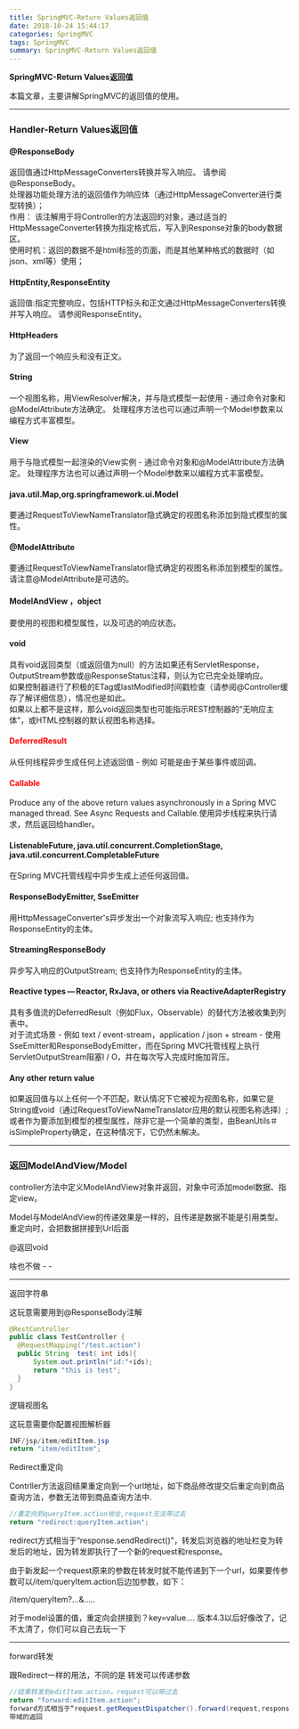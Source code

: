```yaml
---
title: SpringMVC-Return Values返回值
date: 2018-10-24 15:44:17
categories: SpringMVC
tags: SpringMVC
summary: SpringMVC-Return Values返回值
---
```

**SpringMVC-Return Values返回值**

本篇文章，主要讲解SpringMVC的返回值的使用。



---

### Handler-Return Values返回值

#### @ResponseBody

 返回值通过HttpMessageConverters转换并写入响应。   请参阅@ResponseBody。     
 处理器功能处理方法的返回值作为响应体（通过HttpMessageConverter进行类型转换）；   
 作用： 该注解用于将Controller的方法返回的对象，通过适当的HttpMessageConverter转换为指定格式后，写入到Response对象的body数据区。    
 使用时机：返回的数据不是html标签的页面，而是其他某种格式的数据时（如json、xml等）使用；

#### HttpEntity,ResponseEntity

返回值:指定完整响应，包括HTTP标头和正文通过HttpMessageConverters转换并写入响应。 请参阅ResponseEntity。

#### HttpHeaders

为了返回一个响应头和没有正文。

#### String

一个视图名称，用ViewResolver解决，并与隐式模型一起使用 - 通过命令对象和@ModelAttribute方法确定。 处理程序方法也可以通过声明一个Model参数来以编程方式丰富模型。

#### View

用于与隐式模型一起渲染的View实例 - 通过命令对象和@ModelAttribute方法确定。 处理程序方法也可以通过声明一个Model参数来以编程方式丰富模型。

#### java.util.Map,org.springframework.ui.Model

要通过RequestToViewNameTranslator隐式确定的视图名称添加到隐式模型的属性。

#### @ModelAttribute

要通过RequestToViewNameTranslator隐式确定的视图名称添加到模型的属性。   请注意@ModelAttribute是可选的。

#### ModelAndView ，object

要使用的视图和模型属性，以及可选的响应状态。

#### void

具有void返回类型（或返回值为null）的方法如果还有ServletResponse，OutputStream参数或@ResponseStatus注释，则认为它已完全处理响应。  
如果控制器进行了积极的ETag或lastModified时间戳检查（请参阅@Controller缓存了解详细信息），情况也是如此。  
如果以上都不是这样，那么void返回类型也可能指示REST控制器的“无响应主体”，或HTML控制器的默认视图名称选择。

#### <font color="red">DeferredResult</font>

从任何线程异步生成任何上述返回值 - 例如 可能是由于某些事件或回调。

#### <font color="red">Callable</font>

Produce any of the above return values asynchronously in a Spring MVC managed thread. See Async Requests and Callable.使用异步线程来执行请求，然后返回给handler。

#### ListenableFuture, java.util.concurrent.CompletionStage,   java.util.concurrent.CompletableFuture

在Spring MVC托管线程中异步生成上述任何返回值。

#### ResponseBodyEmitter,   SseEmitter

用HttpMessageConverter's异步发出一个对象流写入响应; 也支持作为ResponseEntity的主体。

#### StreamingResponseBody

异步写入响应的OutputStream; 也支持作为ResponseEntity的主体。

#### Reactive   types — Reactor, RxJava, or others via ReactiveAdapterRegistry

具有多值流的DeferredResult（例如Flux，Observable）的替代方法被收集到列表中。    
对于流式场景 - 例如 text / event-stream，application / json +   stream - 使用SseEmitter和ResponseBodyEmitter，而在Spring MVC托管线程上执行ServletOutputStream阻塞I / O，并在每次写入完成时施加背压。

#### Any other return  value

 如果返回值与以上任何一个不匹配，默认情况下它被视为视图名称，如果它是String或void（通过RequestToViewNameTranslator应用的默认视图名称选择）; 或者作为要添加到模型的模型属性，除非它是一个简单的类型，由BeanUtils＃isSimpleProperty确定，在这种情况下，它仍然未解决。

---

### 返回ModelAndView/Model

controller方法中定义ModelAndView对象并返回，对象中可添加model数据、指定view。

Model与ModelAndView的传递效果是一样的，且传递是数据不能是引用类型。
重定向时，会把数据拼接到Url后面

@返回void 

啥也不做 - -

---

返回字符串

这玩意需要用到@ResponseBody注解

```java
@RestController
public class TestController {
  @RequestMapping("/test.action")
  public String  test( int ids){
      System.out.println("id:"+ids);
      return "this is test";
  }
}
```

逻辑视图名

这玩意需要你配置视图解析器

```java
INF/jsp/item/editItem.jsp
return "item/editItem";
```

Redirect重定向

Contrller方法返回结果重定向到一个url地址，如下商品修改提交后重定向到商品查询方法，参数无法带到商品查询方法中.
```java
//重定向到queryItem.action地址,request无法带过去
return "redirect:queryItem.action";
```
redirect方式相当于“response.sendRedirect()”，转发后浏览器的地址栏变为转发后的地址，因为转发即执行了一个新的request和response。


由于新发起一个request原来的参数在转发时就不能传递到下一个url，如果要传参数可以/item/queryItem.action后边加参数，如下：

/item/queryItem?…&…..

对于model设置的值，重定向会拼接到？key=value…. 版本4.3以后好像改了，记不太清了，你们可以自己去玩一下

---

forward转发

跟Redirect一样的用法，不同的是 转发可以传递参数
```java
//结果转发到editItem.action，request可以带过去
return "forward:editItem.action";
forward方式相当于“request.getRequestDispatcher().forward(request,response)”，转发后浏览器地址栏还是原来的地址。转发并没有执行新的request和response，而是和转发前的请求共用一个request和response。所以转发前请求的参数在转发后仍然可以读取到。
带域的返回
```